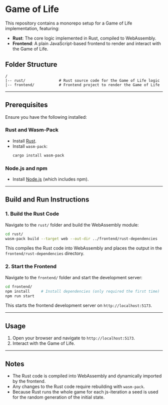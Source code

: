 # Game of Life

This repository contains a monorepo setup for a Game of Life implementation, featuring:
- **Rust**: The core logic implemented in Rust, compiled to WebAssembly.
- **Frontend**: A plain JavaScript-based frontend to render and interact with the Game of Life.

## Folder Structure
```
/
|-- rust/               # Rust source code for the Game of Life logic
|-- frontend/           # Frontend project to render the Game of Life
```

---

## Prerequisites

Ensure you have the following installed:

### Rust and Wasm-Pack
- Install [Rust](https://www.rust-lang.org/).
- Install `wasm-pack`:
  ```bash
  cargo install wasm-pack
  ```

### Node.js and npm
- Install [Node.js](https://nodejs.org/) (which includes npm).

---

## Build and Run Instructions

### 1. Build the Rust Code
Navigate to the `rust/` folder and build the WebAssembly module:

```bash
cd rust/
wasm-pack build --target web --out-dir ../frontend/rust-dependencies
```

This compiles the Rust code into WebAssembly and places the output in the `frontend/rust-dependencies` directory.

### 2. Start the Frontend
Navigate to the `frontend/` folder and start the development server:

```bash
cd frontend/
npm install     # Install dependencies (only required the first time)
npm run start
```

This starts the frontend development server on `http://localhost:5173`.

---

## Usage
1. Open your browser and navigate to `http://localhost:5173`.
2. Interact with the Game of Life.

---

## Notes
- The Rust code is compiled into WebAssembly and dynamically imported by the frontend.
- Any changes to the Rust code require rebuilding with `wasm-pack`.
- Because Rust runs the whole game for each js-iteration a seed is used for the random generation of the initial state.